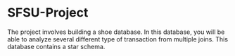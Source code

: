 # SFSU-Project

The project involves building a shoe database. In this database, you will be able to analyze several different type of transaction from multiple joins. This database contains a star schema.
